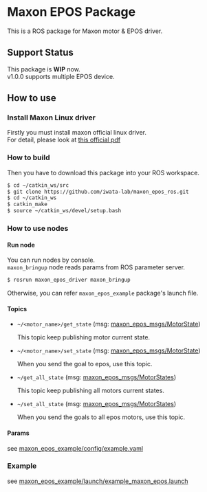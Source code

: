 # Maxon EPOS Package

This is a ROS package for Maxon motor & EPOS driver.

## Support Status
This package is **WIP** now.<br/>
v1.0.0 supports multiple EPOS device.<br/>

## How to use

### Install Maxon Linux driver
Firstly you must install maxon official linux driver.<br/>
For detail, please look at [this official pdf](http://academy.maxonjapan.co.jp/wp-content/uploads/manual/epos/EPOS_Command_Library.pdf)

### How to build
Then you have to download this package into your ROS workspace.
```bash
$ cd ~/catkin_ws/src
$ git clone https://github.com/iwata-lab/maxon_epos_ros.git
$ cd ~/catkin_ws
$ catkin_make
$ source ~/catkin_ws/devel/setup.bash
```
### How to use nodes

#### Run node
You can run nodes by console.<br/>
`maxon_bringup` node reads params from ROS parameter server.
```bash
$ rosrun maxon_epos_driver maxon_bringup
```

Otherwise, you can refer `maxon_epos_example` package's launch file.

#### Topics

- `~/<motor_name>/get_state` (msg: [maxon_epos_msgs/MotorState](maxon_epos_msgs/msg/MotorState.msg))

    This topic keep publishing motor current state.

- `~/<motor_name>/set_state` (msg: [maxon_epos_msgs/MotorState](maxon_epos_msgs/msg/MotorState.msg))

    When you send the goal to epos, use this topic.

- `~/get_all_state` (msg: [maxon_epos_msgs/MotorStates](maxon_epos_msgs/msg/MotorStates.msg))

    This topic keep publishing all motors current states.

- `~/set_all_state` (msg: [maxon_epos_msgs/MotorStates](maxon_epos_msgs/msg/MotorStates.msg))

    When you send the goals to all epos motors, use this topic.

#### Params

see [maxon_epos_example/config/example.yaml](maxon_epos_example/config/example.yaml)

### Example

see [maxon_epos_example/launch/example_maxon_epos.launch](maxon_epos_example/launch/example_maxon_epos.launch)

